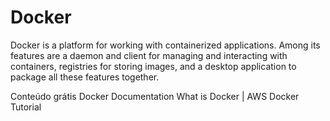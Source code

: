 # Docker

Docker is a platform for working with containerized applications. Among its features are a daemon and client for managing and interacting with containers, registries for storing images, and a desktop application to package all these features together.

<ResourceGroupTitle>Conteúdo grátis</ResourceGroupTitle>
<BadgeLink colorScheme='blue' badgeText='Official Website' href='https://docs.docker.com/'>Docker Documentation</BadgeLink>
<BadgeLink colorScheme='yellow' badgeText='Read' href='https://aws.amazon.com/docker/'>What is Docker | AWS </BadgeLink>
<BadgeLink badgeText='Watch' href='https://youtu.be/3c-iBn73dDE'>Docker Tutorial</BadgeLink>
